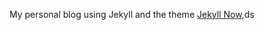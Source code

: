 My personal blog using Jekyll and the theme [Jekyll Now](https://github.com/barryclark/jekyll-now,),ds
